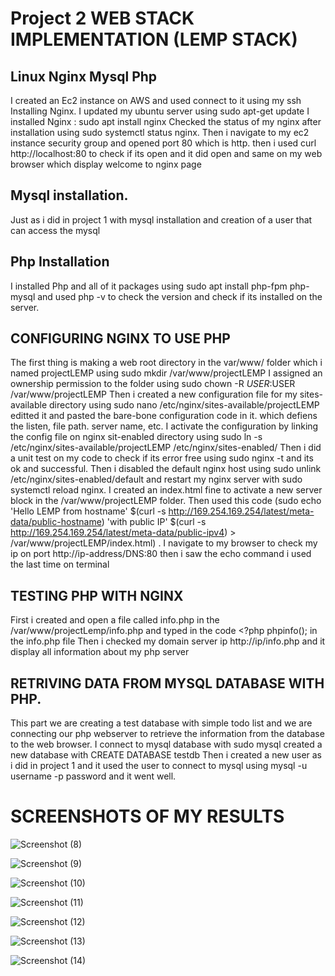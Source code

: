 # Project 2 WEB STACK IMPLEMENTATION (LEMP STACK)

## Linux Nginx Mysql Php
I created an Ec2 instance on AWS and used connect to it using my ssh
Installing Nginx.
I updated my ubuntu server using sudo apt-get update
I installed Nginx : sudo apt install nginx
Checked the status of my nginx after installation using sudo systemctl status nginx.
Then i navigate to my ec2 instance security group and opened port 80 which is http.
then i used curl http://localhost:80 to check if its open and it did open and same on my web browser which display welcome to nginx page
## Mysql installation.
Just as i did in project 1 with mysql installation and creation of a user that can access the mysql
## Php Installation
I installed Php and all of it packages using sudo apt install php-fpm php-mysql and used php -v to check the version and check if its installed on the server.
## CONFIGURING NGINX TO USE PHP 
The first thing is making a web root directory in the var/www/ folder which i named projectLEMP using sudo mkdir /var/www/projectLEMP
I assigned an ownership permission to the folder using sudo chown -R $USER:$USER /var/www/projectLEMP
Then i created a new configuration file for my sites-available directory using sudo nano /etc/nginx/sites-available/projectLEMP editted it and pasted the bare-bone configuration code in it. which defiens the listen, file path. server name, etc.
I activate the configuration by linking the config file on nginx sit-enabled directory using sudo ln -s /etc/nginx/sites-available/projectLEMP /etc/nginx/sites-enabled/
Then i did a unit test on my code to check if its error free using sudo nginx -t and its ok and successful.
Then i disabled the default nginx host using sudo unlink /etc/nginx/sites-enabled/default and restart my nginx server with sudo systemctl reload nginx.
I created an index.html fine to activate a new server block in the /var/www/projectLEMP folder.
Then used this code (sudo echo 'Hello LEMP from hostname' $(curl -s http://169.254.169.254/latest/meta-data/public-hostname) 'with public IP' $(curl -s http://169.254.169.254/latest/meta-data/public-ipv4) > /var/www/projectLEMP/index.html) .
I navigate to my browser to check my ip on port http://ip-address/DNS:80 then i saw the echo command i used the last time on terminal
## TESTING PHP WITH NGINX
First i created and open a file called info.php in the /var/www/projectLemp/info.php and typed in the code <?php phpinfo(); in the info.php file
Then i checked my domain server ip http://ip/info.php and it display all information about my php server
## RETRIVING DATA FROM MYSQL DATABASE WITH PHP.
This part we are creating a test database with simple todo list and we are connecting our php webserver to retrieve the information from the database to the web browser.
I connect to mysql database with sudo mysql
created a new database with CREATE DATABASE testdb
Then i created a new user as i did in project 1 and it used the user to connect to mysql using mysql -u username -p password and it went well.

# SCREENSHOTS OF MY RESULTS 
![Screenshot (8)](https://user-images.githubusercontent.com/88409151/157479398-8a0ba79c-8528-4751-a43a-6221897e092a.png)

![Screenshot (9)](https://user-images.githubusercontent.com/88409151/157479628-cc7228ca-cfc5-4746-b01a-ea1a0b3c3ad0.png)


![Screenshot (10)](https://user-images.githubusercontent.com/88409151/157479708-4db33ac8-6c93-4103-8e14-6d702b66f259.png)


![Screenshot (11)](https://user-images.githubusercontent.com/88409151/157479787-e32c62fa-3b9e-4e28-bf28-80baf4aca49d.png)


![Screenshot (12)](https://user-images.githubusercontent.com/88409151/157479856-08756f26-6a8f-4a73-b3dc-c647361fed14.png)


![Screenshot (13)](https://user-images.githubusercontent.com/88409151/157479927-234dc6a1-4173-477a-8b8f-ba4fd3cda2be.png)


![Screenshot (14)](https://user-images.githubusercontent.com/88409151/157479994-a9355aa1-fd9c-4ef1-9d3c-b92a32211373.png)
